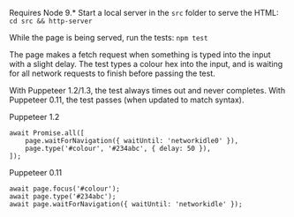 Requires Node 9.*
Start a local server in the `src` folder to serve the HTML:
`cd src && http-server`

While the page is being served, run the tests: `npm test`

The page makes a fetch request when something is typed into the input with a slight delay.
The test types a colour hex into the input, and is waiting for all network requests to finish before passing the test.

With Puppeteer 1.2/1.3, the test always times out and never completes. With Puppeteer 0.11, the test passes (when updated to match syntax).

Puppeteer 1.2
```
await Promise.all([
    page.waitForNavigation({ waitUntil: 'networkidle0' }),
    page.type('#colour', '#234abc', { delay: 50 }),
]);
```

Puppeteer 0.11
```
await page.focus('#colour');
await page.type('#234abc');
await page.waitForNavigation({ waitUntil: 'networkidle' });
```